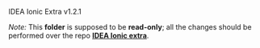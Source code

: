 IDEA Ionic Extra v1.2.1

*Note:* This **folder** is supposed to be **read-only**; all the changes should be performed over the repo
**[IDEA Ionic extra](https://github.com/uatisdeproblem/IDEA-Ionic-extra)**.
